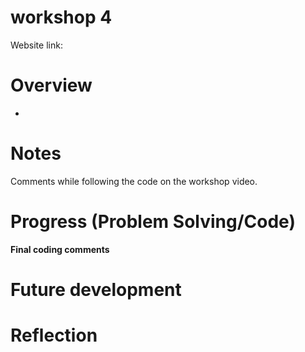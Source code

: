 # workshop 4
 

Website link:


# Overview
- 

  
# Notes

Comments while following the code on the workshop video. 



# Progress (Problem Solving/Code)







**Final coding comments**


# Future development 

# Reflection